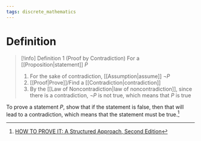 ```yaml
---
tags: discrete_mathematics
---
```


# Definition

> [!info] Definition 1 (Proof by Contradiction)
> For a [[Proposition|statement]] $P$
> 1) For the sake of contradiction, [[Assumption|assume]] $\neg P$
> 2) [[Proof|Prove]]/Find a [[Contradiction|contradiction]]
> 3) By the [[Law of Noncontradiction|law of noncontradiction]], since there is a contradiction, $\neg P$ is not true, which means that $P$ is true

To prove a statement $P$, show that if the statement is false, then that will lead to a contradiction, which means that the statement must be true.[^1]

[^1]: [HOW TO PROVE IT: A Structured Approach, Second Edition](zotero://open-pdf/library/items/THI2Q4PN?page=111)
